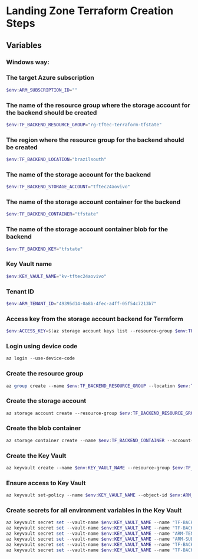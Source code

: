 # Landing Zone Terraform Creation Steps

## Variables

### Windows way:

### The target Azure subscription
```powershell
$env:ARM_SUBSCRIPTION_ID=""
```

### The name of the resource group where the storage account for the backend should be created
```powershell
$env:TF_BACKEND_RESOURCE_GROUP="rg-tftec-terraform-tfstate"
```

### The region where the resource group for the backend should be created
```powershell
$env:TF_BACKEND_LOCATION="brazilsouth"
```

### The name of the storage account for the backend
```powershell
$env:TF_BACKEND_STORAGE_ACCOUNT="tftec24aovivo"
```

### The name of the storage account container for the backend
```powershell
$env:TF_BACKEND_CONTAINER="tfstate"
```

### The name of the storage account container blob for the backend
```powershell
$env:TF_BACKEND_KEY="tfstate"
```

### Key Vault name
```powershell
$env:KEY_VAULT_NAME="kv-tftec24aovivo"
```

### Tenant ID
```powershell
$env:ARM_TENANT_ID="49395d14-0a8b-4fec-a4ff-05f54c7213b7"
```

### Access key from the storage account backend for Terraform
```powershell
$env:ACCESS_KEY=$(az storage account keys list --resource-group $env:TF_BACKEND_RESOURCE_GROUP --account-name $env:TF_BACKEND_STORAGE_ACCOUNT --query "[0].value" --output tsv)
```

### Login using device code
```powershell
az login --use-device-code
```

### Create the resource group
```powershell
az group create --name $env:TF_BACKEND_RESOURCE_GROUP --location $env:TF_BACKEND_LOCATION
```

### Create the storage account
```powershell
az storage account create --resource-group $env:TF_BACKEND_RESOURCE_GROUP --name $env:TF_BACKEND_STORAGE_ACCOUNT --sku Standard_LRS --encryption-services blob --location $env:TF_BACKEND_LOCATION
```

### Create the blob container
```powershell
az storage container create --name $env:TF_BACKEND_CONTAINER --account-name $env:TF_BACKEND_STORAGE_ACCOUNT
```

### Create the Key Vault
```powershell
az keyvault create --name $env:KEY_VAULT_NAME --resource-group $env:TF_BACKEND_RESOURCE_GROUP --location $env:TF_BACKEND_LOCATION --enable-rbac-authorization $false
```

### Ensure access to Key Vault
```powershell
az keyvault set-policy --name $env:KEY_VAULT_NAME --object-id $env:ARM_CLIENT_ID --secret-permissions get list --key-permissions get list --certificate-permissions get list
```

### Create secrets for all environment variables in the Key Vault
```powershell
az keyvault secret set --vault-name $env:KEY_VAULT_NAME --name "TF-BACKEND-STORAGE-ACCOUNT" --value $env:TF_BACKEND_STORAGE_ACCOUNT
az keyvault secret set --vault-name $env:KEY_VAULT_NAME --name "TF-BACKEND-KEY" --value $env:TF_BACKEND_KEY
az keyvault secret set --vault-name $env:KEY_VAULT_NAME --name "ARM-TENANT-ID" --value $env:ARM_TENANT_ID
az keyvault secret set --vault-name $env:KEY_VAULT_NAME --name "ARM-SUBSCRIPTION-ID" --value $env:ARM_SUBSCRIPTION_ID
az keyvault secret set --vault-name $env:KEY_VAULT_NAME --name "TF-BACKEND-RESOURCE-GROUP" --value $env:TF_BACKEND_RESOURCE_GROUP
az keyvault secret set --vault-name $env:KEY_VAULT_NAME --name "TF-BACKEND-CONTAINER" --value $env:TF_BACKEND_CONTAINER
```
